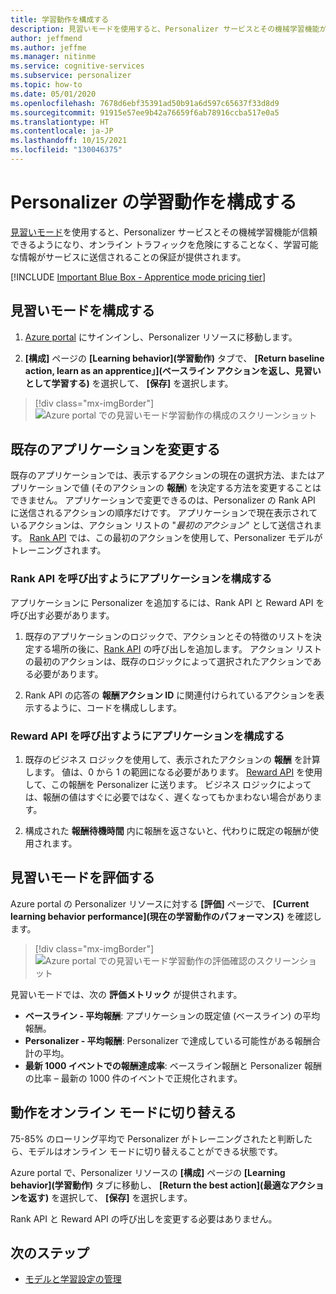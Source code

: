 ```yaml
---
title: 学習動作を構成する
description: 見習いモードを使用すると、Personalizer サービスとその機械学習機能が信頼できるようになり、オンライン トラフィックを危険にすることなく、学習可能な情報がサービスに送信されることのメトリックが提供されます。
author: jeffmend
ms.author: jeffme
ms.manager: nitinme
ms.service: cognitive-services
ms.subservice: personalizer
ms.topic: how-to
ms.date: 05/01/2020
ms.openlocfilehash: 7678d6ebf35391ad50b91a6d597c65637f33d8d9
ms.sourcegitcommit: 91915e57ee9b42a76659f6ab78916ccba517e0a5
ms.translationtype: HT
ms.contentlocale: ja-JP
ms.lasthandoff: 10/15/2021
ms.locfileid: "130046375"
---
```

# <a name="configure-the-personalizer-learning-behavior"></a>Personalizer の学習動作を構成する

[見習いモード](concept-apprentice-mode.md)を使用すると、Personalizer サービスとその機械学習機能が信頼できるようになり、オンライン トラフィックを危険にすることなく、学習可能な情報がサービスに送信されることの保証が提供されます。

[!INCLUDE [Important Blue Box - Apprentice mode pricing tier](./includes/important-apprentice-mode.md)]

## <a name="configure-apprentice-mode"></a>見習いモードを構成する

1. [Azure portal](https://portal.azure.com) にサインインし、Personalizer リソースに移動します。

1. **[構成]** ページの **[Learning behavior]\(学習動作\)** タブで、 **[Return baseline action, learn as an apprentice」]\(ベースライン アクションを返し、見習いとして学習する\)** を選択して、 **[保存]** を選択します。

> [!div class="mx-imgBorder"]
> ![Azure portal での見習いモード学習動作の構成のスクリーンショット](media/settings/configure-learning-behavior-azure-portal.png)

## <a name="changes-to-the-existing-application"></a>既存のアプリケーションを変更する

既存のアプリケーションでは、表示するアクションの現在の選択方法、またはアプリケーションで値 (そのアクションの **報酬**) を決定する方法を変更することはできません。 アプリケーションで変更できるのは、Personalizer の Rank API に送信されるアクションの順序だけです。 アプリケーションで現在表示されているアクションは、アクション リストの "_最初のアクション_" として送信されます。 [Rank API](https://westus2.dev.cognitive.microsoft.com/docs/services/personalizer-api/operations/Rank) では、この最初のアクションを使用して、Personalizer モデルがトレーニングされます。

### <a name="configure-your-application-to-call-the-rank-api"></a>Rank API を呼び出すようにアプリケーションを構成する

アプリケーションに Personalizer を追加するには、Rank API と Reward API を呼び出す必要があります。

1. 既存のアプリケーションのロジックで、アクションとその特徴のリストを決定する場所の後に、[Rank API](https://westus2.dev.cognitive.microsoft.com/docs/services/personalizer-api/operations/Rank) の呼び出しを追加します。 アクション リストの最初のアクションは、既存のロジックによって選択されたアクションである必要があります。

1. Rank API の応答の **報酬アクション ID** に関連付けられているアクションを表示するように、コードを構成しします。

### <a name="configure-your-application-to-call-reward-api"></a>Reward API を呼び出すようにアプリケーションを構成する

1. 既存のビジネス ロジックを使用して、表示されたアクションの **報酬** を計算します。 値は、0 から 1 の範囲になる必要があります。 [Reward API](https://westus2.dev.cognitive.microsoft.com/docs/services/personalizer-api/operations/Reward) を使用して、この報酬を Personalizer に送ります。 ビジネス ロジックによっては、報酬の値はすぐに必要ではなく、遅くなってもかまわない場合があります。

1. 構成された **報酬待機時間** 内に報酬を返さないと、代わりに既定の報酬が使用されます。

## <a name="evaluate-apprentice-mode"></a>見習いモードを評価する

Azure portal の Personalizer リソースに対する **[評価]** ページで、 **[Current learning behavior performance]\(現在の学習動作のパフォーマンス\)** を確認します。

> [!div class="mx-imgBorder"]
> ![Azure portal での見習いモード学習動作の評価確認のスクリーンショット](media/settings/evaluate-apprentice-mode.png)

見習いモードでは、次の **評価メトリック** が提供されます。
* **ベースライン - 平均報酬**: アプリケーションの既定値 (ベースライン) の平均報酬。
* **Personalizer - 平均報酬**: Personalizer で達成している可能性がある報酬合計の平均。
* **最新 1000 イベントでの報酬達成率**: ベースライン報酬と Personalizer 報酬の比率 – 最新の 1000 件のイベントで正規化されます。

## <a name="switch-behavior-to-online-mode"></a>動作をオンライン モードに切り替える

75-85% のローリング平均で Personalizer がトレーニングされたと判断したら、モデルはオンライン モードに切り替えることができる状態です。

Azure portal で、Personalizer リソースの **[構成]** ページの **[Learning behavior]\(学習動作\)** タブに移動し、 **[Return the best action]\(最適なアクションを返す\)** を選択して、 **[保存]** を選択します。

Rank API と Reward API の呼び出しを変更する必要はありません。

## <a name="next-steps"></a>次のステップ

* [モデルと学習設定の管理](how-to-manage-model.md)
